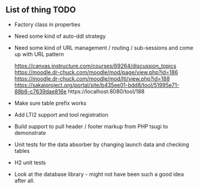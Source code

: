 List of thing TODO
------------------

* Factory class in properties

* Need some kind of auto-ddl strategy

* Need some kind of URL management / routing / sub-sessions and come up with URL pattern

    https://canvas.instructure.com/courses/69264/discussion_topics
    https://moodle.dr-chuck.com/moodle/mod/page/view.php?id=186
    https://moodle.dr-chuck.com/moodle/mod/lti/view.php?id=188
    https://sakaiproject.org/portal/site/b435ee01-bdd8/tool/51995e71-88b6-c7639dae816e
    https://localhost:8080/tool/188

* Make sure table prefix works

* Add LTI2 support and tool registration

* Build support to pull header / footer markup from PHP tsugi to demonstrate

* Unit tests for the data absorber by changing launch data and checking tables 

* H2 unit tests

* Look at the database library - might not have been such a good idea after all.

